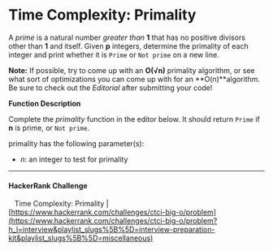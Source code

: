 # Time Complexity: Primality

A *prime* is a natural number *greater than* **1** that has no positive divisors other than **1** and itself. Given **p** integers, determine the primality of each integer and print whether it is `Prime` or `Not prime` on a new line.

**Note:** If possible, try to come up with an **O(√n)** primality algorithm, or see what sort of optimizations you can come up with for an **O(n)**algorithm. Be sure to check out the *Editorial* after submitting your code! 

**Function Description**

Complete the *primality* function in the editor below. It should return `Prime` if **n** is prime, or `Not prime`.

primality has the following parameter(s):

- *n*: an integer to test for primality

___


#### HackerRank Challenge

&nbsp;&nbsp;&nbsp;Time Complexity: Primality | [https://www.hackerrank.com/challenges/ctci-big-o/problem](https://www.hackerrank.com/challenges/ctci-big-o/problem?h_l=interview&playlist_slugs%5B%5D=interview-preparation-kit&playlist_slugs%5B%5D=miscellaneous)